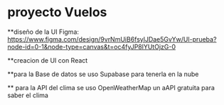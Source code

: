 # proyecto Vuelos
**diseño de la UI Figma: https://www.figma.com/design/9vrNmUiB6fsylJDae5GvYw/UI-prueba?node-id=0-1&node-type=canvas&t=oc4fyJP8lYUtOjzG-0

**creacion de UI con React

**para la Base de datos se uso Supabase para tenerla en la nube

** para la API del clima se uso OpenWeatherMap un aAPI gratuita para saber el clima



